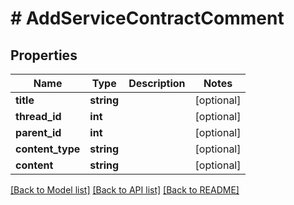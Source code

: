 # # AddServiceContractComment

## Properties

Name | Type | Description | Notes
------------ | ------------- | ------------- | -------------
**title** | **string** |  | [optional]
**thread_id** | **int** |  | [optional]
**parent_id** | **int** |  | [optional]
**content_type** | **string** |  | [optional]
**content** | **string** |  | [optional]

[[Back to Model list]](../../README.md#models) [[Back to API list]](../../README.md#endpoints) [[Back to README]](../../README.md)
